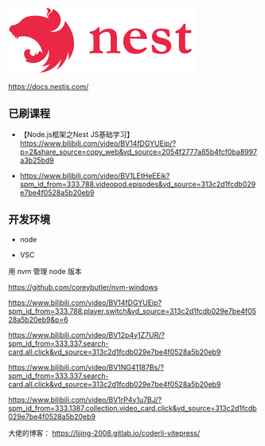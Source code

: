 
![](https://raw.githubusercontent.com/hengqianfan/nCover/refs/heads/main/repo/nestjs.png)

https://docs.nestjs.com/

## 已刷课程

- 【Node.js框架之Nest JS基础学习】 https://www.bilibili.com/video/BV14fDGYUEip/?p=2&share_source=copy_web&vd_source=2054f2777a85b4fcf0ba8997a3b25bd9

- https://www.bilibili.com/video/BV1LEtHeEEik?spm_id_from=333.788.videopod.episodes&vd_source=313c2d1fcdb029e7be4f0528a5b20eb9

## 开发环境

- node

- VSC 

用 nvm 管理 node 版本

https://github.com/coreybutler/nvm-windows


https://www.bilibili.com/video/BV14fDGYUEip?spm_id_from=333.788.player.switch&vd_source=313c2d1fcdb029e7be4f0528a5b20eb9&p=6



https://www.bilibili.com/video/BV12p4y1Z7UR/?spm_id_from=333.337.search-card.all.click&vd_source=313c2d1fcdb029e7be4f0528a5b20eb9



https://www.bilibili.com/video/BV1NG41187Bs/?spm_id_from=333.337.search-card.all.click&vd_source=313c2d1fcdb029e7be4f0528a5b20eb9


https://www.bilibili.com/video/BV1rP4y1u7BJ/?spm_id_from=333.1387.collection.video_card.click&vd_source=313c2d1fcdb029e7be4f0528a5b20eb9

大佬的博客：
https://lijing-2008.gitlab.io/coderli-vitepress/